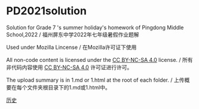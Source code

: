 # PD2021solution

Solution for Grade 7 's summer holiday's homework of Pingdong Middle School,2022 / 福州屏东中学2022年七年级暑假作业题解

Used under Mozilla Lincense / 在Mozilla许可证下使用

All non-code content is licensed under the [CC BY-NC-SA 4.0](https://creativecommons.org/licenses/by-nc-sa/4.0/) license. / 所有非代码内容使用 [CC BY-NC-SA 4.0](https://creativecommons.org/licenses/by-nc-sa/4.0/) 许可证进行许可。

The upload summary is in 1.md or 1.html at the root of each folder. / 上传概要在每个文件夹根目录下的1.md或1.html中。


[历史](https://fevgtr.github.io/PD2021solution/%E5%8E%86%E5%8F%B2/1.html)
